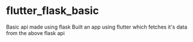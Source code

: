 # flutter_flask_basic
Basic api made using flask 
Built an app using flutter which fetches it's data from the above flask api
